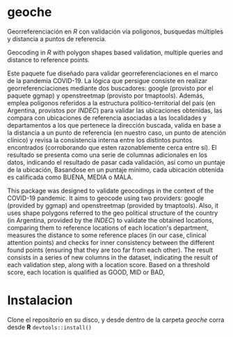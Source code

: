# geoche

Georreferenciación en *R* con validación vía poligonos, busquedas múltiples y distancia a puntos de referencia. 

Geocoding in *R* with polygon shapes based validation, multiple queries and distance to reference points. 

Este paquete fue diseñado para validar georreferenciaciones en el marco de la pandemia COVID-19. La lógica que persigue consiste en realizar georreferenciaciones mediante dos buscadores: google (provisto por el paquete ggmap) y openstreetmap (provisto por tmaptools). Además, emplea poligonos referidos a la estructura político-territorial del país (en Argentina, provistos por *INDEC*) para validar las ubicaciones obtenidas, las compara con ubicaciones de referencia asociadas a las localidades y departamentos a los que pertenece la dirección buscada, valida en base a la distancia a un punto de referencia (en nuestro caso, un punto de atención clínico) y revisa la consistencia interna entre los distintos puntos encontrados (corroborando que esten razonablemente cerca entre sí). 
El resultado se presenta como una serie de columnas adicionales en los datos, indicando el resultado de pasar cada validación, así como un puntaje de la ubicación, Basandose en un puntaje mínimo, cada ubicación obtenida es calificada como BUENA, MEDIA o MALA. 

This package was designed to validate geocodings in the context of the COVID-19 pandemic. It aims to geocode using two providers: google (provided by ggmap) and openstreetmap (provided by tmaptools). Also, it uses shape polygons referred to the geo political structure of the country (in Argentina, provided by the *INDEC*) to validate the obtained locations, comparing them to reference locations of each location's department, measures the distance to some reference places (in our case, clinical attention points) and checks for inner consistency between the different found points (ensuring that they are too far from each other).
The result consists in a series of new columns in the dataset, indicating the result of each validation step, along with a location score. Based on a threshold score, each location is qualified as GOOD, MID or BAD,



# Instalacion

Clone el repositorio en su disco, y desde dentro de la carpeta _geoche_
corra desde **R** `devtools::install()`